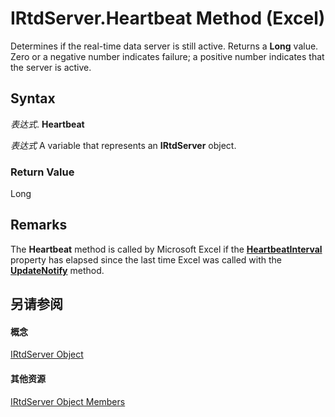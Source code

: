 
# IRtdServer.Heartbeat Method (Excel)

Determines if the real-time data server is still active. Returns a  **Long** value. Zero or a negative number indicates failure; a positive number indicates that the server is active.


## Syntax

 _表达式_. **Heartbeat**

 _表达式_ A variable that represents an **IRtdServer** object.


### Return Value

Long


## Remarks

The  **Heartbeat** method is called by Microsoft Excel if the **[HeartbeatInterval](45a3df85-59c1-fedb-e94b-8f011601fc72.md)** property has elapsed since the last time Excel was called with the **[UpdateNotify](e3ae5a7e-4d8c-9eba-62ab-a24d1045bc77.md)** method.


## 另请参阅


#### 概念


[IRtdServer Object](6a85aa64-9514-74bb-3c63-141275f1b671.md)
#### 其他资源


[IRtdServer Object Members](http://msdn.microsoft.com/library/90baa971-8dc0-b4b9-77c4-72530f1aaf21%28Office.15%29.aspx)